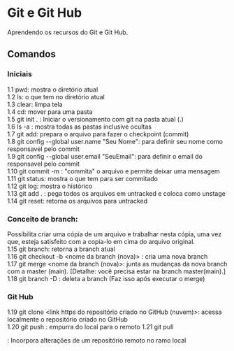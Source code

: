 # Git e Git Hub

Aprendendo os recursos do Git e Git Hub.

## Comandos

### Iniciais
1.1 pwd: mostra o diretório atual  
1.2 ls: o que tem no diretório atual  
1.3 clear: limpa tela  
1.4 cd: mover para uma pasta  
1.5 git init . : Iniciar o versionamento com git na pasta atual (.)  
1.6 ls -a : mostra todas as pastas inclusive ocultas  
1.7 git add: prepara o arquivo para fazer o checkpoint (commit)  
1.8 git config --global user.name "Seu Nome": para definir seu nome como responsavel pelo commit  
1.9 git config --global user.email "SeuEmail": para definir o email do responsavel pelo commit  
1.10 git commit -m : "commita" o arquivo e permite deixar uma mensagem  
1.11 git status: mostra o que tem para ser commitado  
1.12 git log: mostra o histórico  
1.13 git add . : pega todos os arquivos em untracked e coloca como unstage  
1.14 git reset: retorna os arquivos para untracked  

### Conceito de branch:  
Possibilita criar uma cópia de um arquivo e trabalhar nesta cópia, uma vez que, esteja satisfeito com a copia-lo em cima do arquivo original.  
1.15 git branch: retorna a branch atual  
1.16 git checkout -b <nome da branch (nova)> : cria uma nova branch  
1.17 git merge <nome da branch (nova)>: junta as mudanças da nova branch com a master (main). [Detalhe: você precisa estar na branch master(main).]  
1.18 git branch -D <nome da branch>: deleta a branch (Faz isso após executar o merge)  


### Git Hub
1.19 git clone <link https do repositório criado no GitHub (nuvem)>: acessa localmente o repositório criado no GitHub  
1.20 git push <origin brench_remoto>: empurra do local para o remoto  1.21 git pull <main>: Incorpora alterações de um repositório remoto no ramo local
